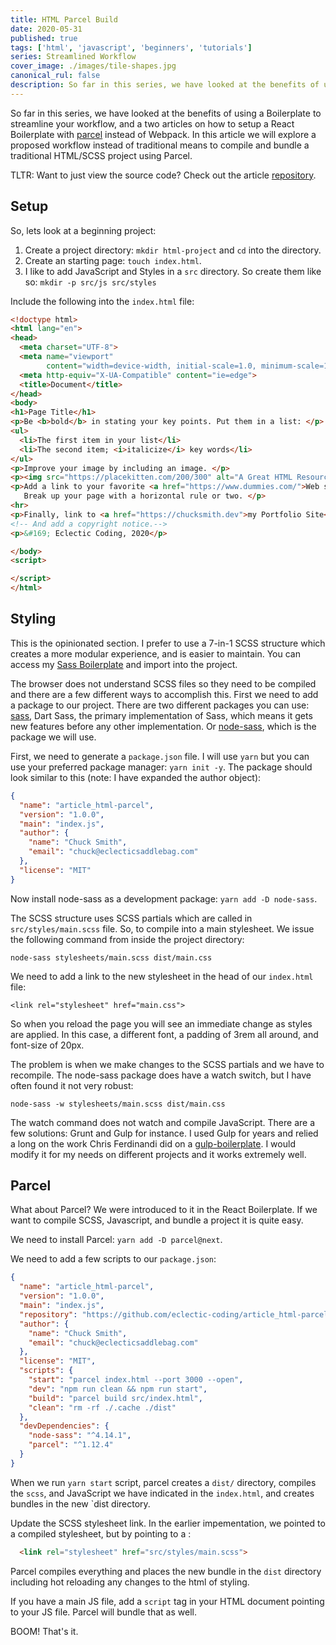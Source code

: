 ```yaml
---
title: HTML Parcel Build
date: 2020-05-31
published: true
tags: ['html', 'javascript', 'beginners', 'tutorials']
series: Streamlined Workflow
cover_image: ./images/tile-shapes.jpg
canonical_rul: false
description: So far in this series, we have looked at the benefits of using a Boilerplate to streamline your workflow, and a two articles on how to setup a React Boilerplate with [parcel][parcel] instead of Webpack. In this article we will explore a proposed workflow instead of traditional means to compile and bundle a traditional HTML/SCSS project using Parcel.
---
```


So far in this series, we have looked at the benefits of using a Boilerplate to streamline your workflow, and a two articles on how to setup a React Boilerplate with [parcel][parcel] instead of Webpack. In this article we will explore a proposed workflow instead of traditional means to compile and bundle a traditional HTML/SCSS project using Parcel.

TLTR: Want to just view the source code? Check out the article [repository][code].

## Setup

So, lets look at a beginning project:

1. Create a project directory: `mkdir html-project` and `cd` into the directory.
2. Create an starting page: `touch index.html`.
3. I like to add JavaScript and Styles in a `src` directory. So create them like so: `mkdir -p src/js src/styles`

Include the following into the `index.html` file:
```html
<!doctype html>
<html lang="en">
<head>
  <meta charset="UTF-8">
  <meta name="viewport"
        content="width=device-width, initial-scale=1.0, minimum-scale=1.0">
  <meta http-equiv="X-UA-Compatible" content="ie=edge">
  <title>Document</title>
</head>
<body>
<h1>Page Title</h1>
<p>Be <b>bold</b> in stating your key points. Put them in a list: </p>
<ul>
  <li>The first item in your list</li>
  <li>The second item; <i>italicize</i> key words</li>
</ul>
<p>Improve your image by including an image. </p>
<p><img src="https://placekitten.com/200/300" alt="A Great HTML Resource"></p>
<p>Add a link to your favorite <a href="https://www.dummies.com/">Web site</a>.
   Break up your page with a horizontal rule or two. </p>
<hr>
<p>Finally, link to <a href="https://chucksmith.dev">my Portfolio Site</a>. </p>
<!-- And add a copyright notice.-->
<p>&#169; Eclectic Coding, 2020</p>

</body>
<script>

</script>
</html>

```

## Styling

This is the opinionated section. I prefer to use a 7-in-1 SCSS structure which creates a more modular experience, and is easier to maintain. You can access my [Sass Boilerplate][sass] and import into the project.

The browser does not understand SCSS files so they need to be compiled and there are a few different ways to accomplish this. First we need to add a package to our project. There are two different packages you can use: [sass][dart-sass], Dart Sass, the primary implementation of Sass, which means it gets new features before any other implementation. Or [node-sass][node], which is the package we will use.

First, we need to generate a `package.json` file. I will use `yarn` but you can use your preferred package manager: `yarn init -y`. The package should look similar to this (note: I have expanded the author object):
```json
{
  "name": "article_html-parcel",
  "version": "1.0.0",
  "main": "index.js",
  "author": {
    "name": "Chuck Smith",
    "email": "chuck@eclecticsaddlebag.com"
  },
  "license": "MIT"
}
```
Now install node-sass as a development package: `yarn add -D node-sass`.

The SCSS structure uses SCSS partials which are called in `src/styles/main.scss` file. So, to compile into a main stylesheet. We issue the following command from inside the project directory:

```node-sass stylesheets/main.scss dist/main.css```

We need to add a link to the new stylesheet in the head of our `index.html` file:
```
<link rel="stylesheet" href="main.css">
```
So when you reload the page you will see an immediate change as styles are applied. In this case, a different font, a padding of 3rem all around, and font-size of 20px.

The problem is when we make changes to the SCSS partials and we have to recompile. The node-sass package does have a watch switch, but I have often found it not very robust:
```node
node-sass -w stylesheets/main.scss dist/main.css
```
The watch command does not watch and compile JavaScript. There are a few solutions: Grunt and Gulp for instance. I used Gulp for years and relied a long on the work Chris Ferdinandi did on a [gulp-boilerplate][gulp]. I would modify it for my needs on different projects and it works extremely well.

## Parcel
What about Parcel? We were introduced to it in the React Boilerplate. If we want to compile SCSS, Javascript, and bundle a project it is quite easy.

We need to install Parcel: `yarn add -D parcel@next`.

We need to add a few scripts to our `package.json`:
```json
{
  "name": "article_html-parcel",
  "version": "1.0.0",
  "main": "index.js",
  "repository": "https://github.com/eclectic-coding/article_html-parcel",
  "author": {
    "name": "Chuck Smith",
    "email": "chuck@eclecticsaddlebag.com"
  },
  "license": "MIT",
  "scripts": {
    "start": "parcel index.html --port 3000 --open",
    "dev": "npm run clean && npm run start",
    "build": "parcel build src/index.html",
    "clean": "rm -rf ./.cache ./dist"
  },
  "devDependencies": {
    "node-sass": "^4.14.1",
    "parcel": "^1.12.4"
  }
}

```
When we run `yarn start` script, parcel creates a `dist/` directory, compiles the `scss`, and JavaScript we have indicated in the `index.html`, and creates bundles in the new `dist directory.

Update the SCSS stylesheet link. In the earlier impementation, we pointed to a compiled stylesheet, but by pointing to a :
```html
  <link rel="stylesheet" href="src/styles/main.scss">
```
Parcel compiles everything and places the new bundle in the `dist` directory including hot reloading any changes to the html of styling.

If you have a main JS file, add a `script` tag in your HTML document pointing to your JS file. Parcel will bundle that as well.

BOOM! That's it.

[code]: https://github.com/eclectic-coding/article_html-parcel
[parcel]: https://parceljs.org/
[sass]: https://github.com/eclectic-coding/my_sass-boilerplate
[dart-sass]: https://github.com/sass/dart-sass
[node]: https://github.com/sass/node-sass
[gulp]: https://github.com/cferdinandi/gulp-boilerplate
